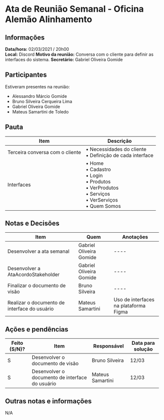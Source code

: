 # Ata de Reunião Semanal - Oficina Alemão Alinhamento

## Informações
**Data/hora:** 02/03/2021 / 20h00  
**Local:** Discord
**Motivo da reunião:** Conversa com o cliente para definir as interfaces do sistema.
**Secretário:** Gabriel Oliveira Gomide 

## Participantes
Estiveram presentes na reunião:
- Alessandro Márcio Gomide
- Bruno Silveira Cerqueira Lima
- Gabriel Oliveira Gomide
- Mateus Samartini de Toledo

## Pauta

Item | Descrição
---- | ----
Terceira conversa com o cliente | • Necessidades do cliente <br> • Definição de cada interface <br> 
Interfaces | • Home <br> • Cadastro <br> • Login <br> • Produtos <br> • VerProdutos <br> • Serviços <br> • VerServiços <br> • Quem Somos <br>

## Notas e Decisões
Item | Quem | Anotações 
---- | -------- | ----
Desenvolver a ata semanal | Gabriel Oliveira Gomide | ---- 
Desenvolver a AtaAcordoStakeholder | Gabriel Oliveira Gomide | ----
Finalizar o documento de visão | Bruno Silveira | ---- 
Realizar o documento de interface do usuário | Mateus Samartini | Uso de interfaces na plataforma Figma

## Ações e pendências
Feito (S/N)? | Item | Responsável | Data para solução 
---- | -------- | -------- | ----
S | Desenvolver o documento de visão | Bruno Silveira | 12/03 
S | Desenvolver o documento de interface do usuário | Mateus Samartini | 12/03 

## Outras notas e informações
N/A
